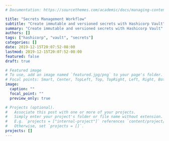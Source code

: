 ```yaml
---
# Documentation: https://sourcethemes.com/academic/docs/managing-content/

title: "Secrets Management Workflow"
subtitle: "Create immutable and versioned secrets with Hashicorp Vault"
summary: "Create immutable and versioned secrets with Hashicorp Vault"
authors: []
tags: ["hashicorp", "vault", "secrets"]
categories: []
date: 2019-12-15T20:07:52-08:00
lastmod: 2019-12-15T20:07:52-08:00
featured: false
draft: true

# Featured image
# To use, add an image named `featured.jpg/png` to your page's folder.
# Focal points: Smart, Center, TopLeft, Top, TopRight, Left, Right, BottomLeft, Bottom, BottomRight.
image:
  caption: ""
  focal_point: ""
  preview_only: true

# Projects (optional).
#   Associate this post with one or more of your projects.
#   Simply enter your project's folder or file name without extension.
#   E.g. `projects = ["internal-project"]` references `content/project/deep-learning/index.md`.
#   Otherwise, set `projects = []`.
projects: []
---
```

